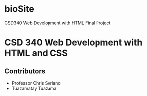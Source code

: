 # bioSite
CSD340 Web Development with HTML Final Project 


<h1>CSD 340 Web Development with HTML and CSS</h1>


<h2>Contributors</h2>
<ul>
  <li>Professor Chris Soriano</li>
  <li>Tuazamatay Tuazama</li>
</ul>
